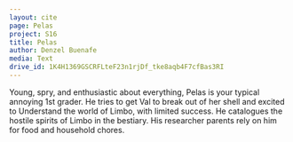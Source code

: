 ```yaml
---
layout: cite
page: Pelas
project: S16
title: Pelas
author: Denzel Buenafe
media: Text
drive_id: 1K4H1369GSCRFLteF23n1rjDf_tke8aqb4F7cfBas3RI
---
```

Young, spry, and enthusiastic about everything, Pelas is your typical annoying 1st grader. He tries to get Val to break out of her shell and excited to Understand the world of Limbo, with limited success. He catalogues the hostile spirits of Limbo in the bestiary. His researcher parents rely on him for food and household chores.
